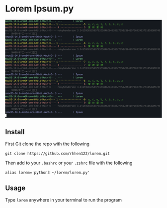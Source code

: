 # Lorem Ipsum.py
<img src="image.png">

## Install
First Git clone the repo with the following
```
git clone https://github.com/rhhen122/lorem.git
```
Then add to your `.bashrc` or your `.zshrc` file with the following
```
alias lorem='python3 ~/lorem/lorem.py'
```
## Usage
Type `lorem` anywhere in your terminal to run the program